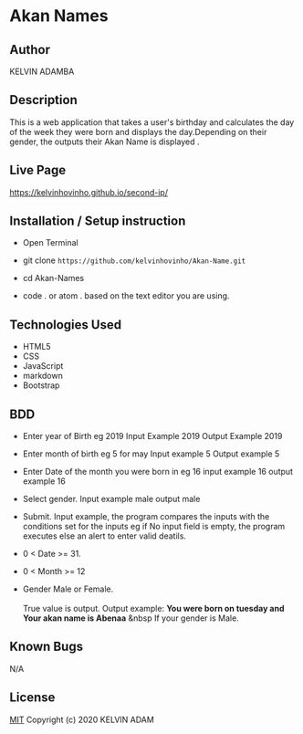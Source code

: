 # Akan Names

## Author

KELVIN ADAMBA

## Description

This is a web application that takes a user's birthday and calculates the day of the week they were born and displays the day.Depending on their gender, the outputs their Akan Name is displayed . 

## Live Page 
https://kelvinhovinho.github.io/second-ip/


## Installation / Setup instruction
* Open Terminal

* git clone ```https://github.com/kelvinhovinho/Akan-Name.git```

* cd Akan-Names

* code . or atom . based on the text editor you are using.

## Technologies Used

* HTML5
* CSS
* JavaScript
* markdown
* Bootstrap

## BDD
* Enter year of Birth eg 2019 
     Input Example 2019
     Output Example 2019

* Enter month of birth eg 5 for may
    Input example 5
    Output example 5

* Enter Date of the month you were born in eg 16
    input example 16
    output example 16

* Select gender. 
    Input example male
    output male

* Submit.
Input example, the program compares the inputs with the conditions set for the inputs eg if No input field is empty, the program executes else an alert to enter valid deatils.
* 0 < Date >= 31.
* 0 < Month >= 12
* Gender Male or Female. <br/>  
True value is output. Output example: **You were born on tuesday and Your akan name is Abenaa** &nbsp If your gender is Male.<br/>

## Known Bugs
N/A

## License
[MIT](https://choosealicense.com/licenses/mit/)
Copyright (c) 2020 KELVIN ADAM
